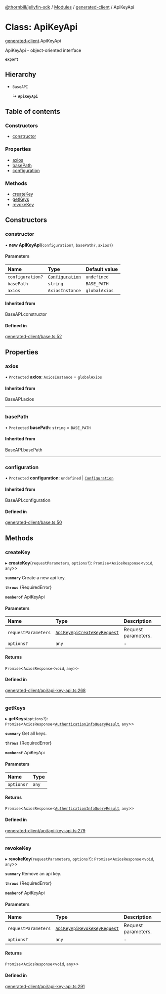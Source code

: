 [@thornbill/jellyfin-sdk](../README.md) / [Modules](../modules.md) / [generated-client](../modules/generated_client.md) / ApiKeyApi

# Class: ApiKeyApi

[generated-client](../modules/generated_client.md).ApiKeyApi

ApiKeyApi - object-oriented interface

**`export`**

## Hierarchy

- `BaseAPI`

  ↳ **`ApiKeyApi`**

## Table of contents

### Constructors

- [constructor](generated_client.ApiKeyApi.md#constructor)

### Properties

- [axios](generated_client.ApiKeyApi.md#axios)
- [basePath](generated_client.ApiKeyApi.md#basepath)
- [configuration](generated_client.ApiKeyApi.md#configuration)

### Methods

- [createKey](generated_client.ApiKeyApi.md#createkey)
- [getKeys](generated_client.ApiKeyApi.md#getkeys)
- [revokeKey](generated_client.ApiKeyApi.md#revokekey)

## Constructors

### constructor

• **new ApiKeyApi**(`configuration?`, `basePath?`, `axios?`)

#### Parameters

| Name | Type | Default value |
| :------ | :------ | :------ |
| `configuration?` | [`Configuration`](generated_client.Configuration.md) | `undefined` |
| `basePath` | `string` | `BASE_PATH` |
| `axios` | `AxiosInstance` | `globalAxios` |

#### Inherited from

BaseAPI.constructor

#### Defined in

[generated-client/base.ts:52](https://github.com/jellyfin/jellyfin-sdk-typescript/blob/7402732/src/generated-client/base.ts#L52)

## Properties

### axios

• `Protected` **axios**: `AxiosInstance` = `globalAxios`

#### Inherited from

BaseAPI.axios

___

### basePath

• `Protected` **basePath**: `string` = `BASE_PATH`

#### Inherited from

BaseAPI.basePath

___

### configuration

• `Protected` **configuration**: `undefined` \| [`Configuration`](generated_client.Configuration.md)

#### Inherited from

BaseAPI.configuration

#### Defined in

[generated-client/base.ts:50](https://github.com/jellyfin/jellyfin-sdk-typescript/blob/7402732/src/generated-client/base.ts#L50)

## Methods

### createKey

▸ **createKey**(`requestParameters`, `options?`): `Promise`<`AxiosResponse`<`void`, `any`\>\>

**`summary`** Create a new api key.

**`throws`** {RequiredError}

**`memberof`** ApiKeyApi

#### Parameters

| Name | Type | Description |
| :------ | :------ | :------ |
| `requestParameters` | [`ApiKeyApiCreateKeyRequest`](../interfaces/generated_client.ApiKeyApiCreateKeyRequest.md) | Request parameters. |
| `options?` | `any` | - |

#### Returns

`Promise`<`AxiosResponse`<`void`, `any`\>\>

#### Defined in

[generated-client/api/api-key-api.ts:268](https://github.com/jellyfin/jellyfin-sdk-typescript/blob/7402732/src/generated-client/api/api-key-api.ts#L268)

___

### getKeys

▸ **getKeys**(`options?`): `Promise`<`AxiosResponse`<[`AuthenticationInfoQueryResult`](../interfaces/generated_client.AuthenticationInfoQueryResult.md), `any`\>\>

**`summary`** Get all keys.

**`throws`** {RequiredError}

**`memberof`** ApiKeyApi

#### Parameters

| Name | Type |
| :------ | :------ |
| `options?` | `any` |

#### Returns

`Promise`<`AxiosResponse`<[`AuthenticationInfoQueryResult`](../interfaces/generated_client.AuthenticationInfoQueryResult.md), `any`\>\>

#### Defined in

[generated-client/api/api-key-api.ts:279](https://github.com/jellyfin/jellyfin-sdk-typescript/blob/7402732/src/generated-client/api/api-key-api.ts#L279)

___

### revokeKey

▸ **revokeKey**(`requestParameters`, `options?`): `Promise`<`AxiosResponse`<`void`, `any`\>\>

**`summary`** Remove an api key.

**`throws`** {RequiredError}

**`memberof`** ApiKeyApi

#### Parameters

| Name | Type | Description |
| :------ | :------ | :------ |
| `requestParameters` | [`ApiKeyApiRevokeKeyRequest`](../interfaces/generated_client.ApiKeyApiRevokeKeyRequest.md) | Request parameters. |
| `options?` | `any` | - |

#### Returns

`Promise`<`AxiosResponse`<`void`, `any`\>\>

#### Defined in

[generated-client/api/api-key-api.ts:291](https://github.com/jellyfin/jellyfin-sdk-typescript/blob/7402732/src/generated-client/api/api-key-api.ts#L291)
